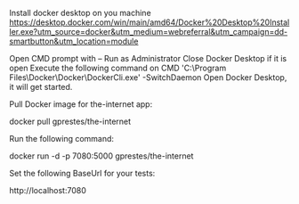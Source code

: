 Install docker desktop on you machine 
https://desktop.docker.com/win/main/amd64/Docker%20Desktop%20Installer.exe?utm_source=docker&utm_medium=webreferral&utm_campaign=dd-smartbutton&utm_location=module

Open CMD prompt with – Run as Administrator
Close Docker Desktop if it is open
Execute the following command on CMD 
'C:\Program Files\Docker\Docker\DockerCli.exe' -SwitchDaemon
Open Docker Desktop, it will get started.


Pull Docker image for the-internet app:

docker pull gprestes/the-internet

Run the following command:

docker run -d -p 7080:5000 gprestes/the-internet

Set the following BaseUrl for your tests:

http://localhost:7080
